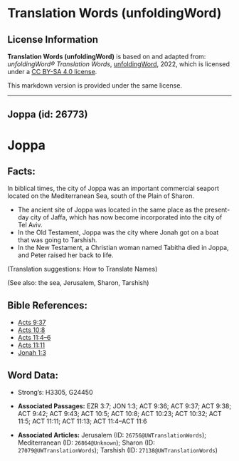 # Translation Words (unfoldingWord)

## License Information

**Translation Words (unfoldingWord)** is based on and adapted from: _unfoldingWord® Translation Words_, [unfoldingWord](https://unfoldingword.org/utw), 2022, which is licensed under a [CC BY-SA 4.0 license](https://creativecommons.org/licenses/by-sa/4.0/legalcode.en).

This markdown version is provided under the same license.



--------------------------------

## Joppa (id: 26773)

Joppa
=====

Facts:
------

In biblical times, the city of Joppa was an important commercial seaport located on the Mediterranean Sea, south of the Plain of Sharon.

* The ancient site of Joppa was located in the same place as the present\-day city of Jaffa, which has now become incorporated into the city of Tel Aviv.
* In the Old Testament, Joppa was the city where Jonah got on a boat that was going to Tarshish.
* In the New Testament, a Christian woman named Tabitha died in Joppa, and Peter raised her back to life.

(Translation suggestions: How to Translate Names)

(See also: the sea, Jerusalem, Sharon, Tarshish)

Bible References:
-----------------

* [Acts 9:37](https://ref.ly/Acts9:37)
* [Acts 10:8](https://ref.ly/Acts10:8)
* [Acts 11:4–6](https://ref.ly/Acts11:4-Acts11:6)
* [Acts 11:11](https://ref.ly/Acts11:11)
* [Jonah 1:3](https://ref.ly/Jonah1:3)

Word Data:
----------

* Strong’s: H3305, G24450

* **Associated Passages:** EZR 3:7; JON 1:3; ACT 9:36; ACT 9:37; ACT 9:38; ACT 9:42; ACT 9:43; ACT 10:5; ACT 10:8; ACT 10:23; ACT 10:32; ACT 11:5; ACT 11:11; ACT 11:13; ACT 11:4–ACT 11:6
* **Associated Articles:** Jerusalem (ID: `26756@UWTranslationWords`); Mediterranean (ID: `26864@Unknown`); Sharon (ID: `27079@UWTranslationWords`); Tarshish (ID: `27138@UWTranslationWords`)

